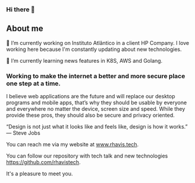 ### Hi there 👋

## About me

🔭 I’m currently working on Instituto Atlântico in a client HP Company. I love working here because I'm constantly updating about new technologies.

🌱 I’m currently learning news features in K8S, AWS and Golang.

### Working to make the internet a better and more secure place one step at a time.
I believe web applications are the future and will replace our desktop programs and mobile apps, that’s why they should be usable by everyone and everywhere no matter the device, screen size and speed. While they provide these pros, they should also be secure and privacy oriented.

“Design is not just what it looks like and feels like, design is how it works.” — Steve Jobs

You can reach me via my website at www.rhavis.tech.

You can follow our repository with tech talk and new technologies https://github.com/rhavistech.

It's a pleasure to meet you.


<!--
**joaolgn1985/joaolgn1985** is a ✨ _special_ ✨ repository because its `README.md` (this file) appears on your GitHub profile.

Here are some ideas to get you started:

- 🔭 I’m currently working on ...
- 🌱 I’m currently learning ...
- 👯 I’m looking to collaborate on ...
- 🤔 I’m looking for help with ...
- 💬 Ask me about ...
- 📫 How to reach me: ...
- 😄 Pronouns: ...
- ⚡ Fun fact: ...
-->
